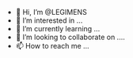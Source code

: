 - 👋 Hi, I’m @LEGIMENS
- 👀 I’m interested in ...
- 🌱 I’m currently learning ...
- 💞️ I’m looking to collaborate on ....
- 📫 How to reach me ...

<!---
LEGIMENS/LEGIMENS is a ✨ special ✨ repository because its `README.md` (this file) appears on your GitHub profile.
You can click the Preview link to take a look at your changes.
--->
